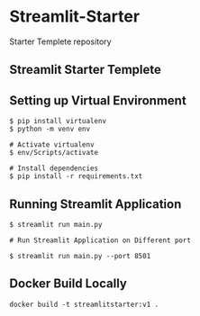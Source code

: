 # Streamlit-Starter
Starter Templete repository

## Streamlit Starter Templete 

## Setting up Virtual Environment
```
$ pip install virtualenv
$ python -m venv env

# Activate virtualenv
$ env/Scripts/activate

# Install dependencies
$ pip install -r requirements.txt

```

## Running Streamlit Application

```
$ streamlit run main.py

# Run Streamlit Application on Different port

$ streamlit run main.py --port 8501

```

## Docker Build Locally

```
docker build -t streamlitstarter:v1 .



```






